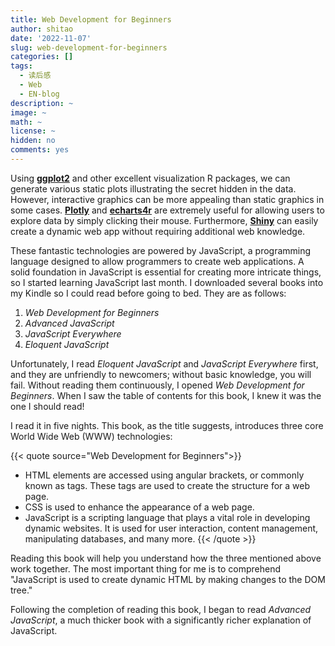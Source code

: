 ```yaml
---
title: Web Development for Beginners
author: shitao
date: '2022-11-07'
slug: web-development-for-beginners
categories: []
tags:
  - 读后感
  - Web
  - EN-blog
description: ~
image: ~
math: ~
license: ~
hidden: no
comments: yes
---
```


Using [**ggplot2**](https://ggplot2.tidyverse.org/) and other excellent visualization R packages, we can generate various static plots illustrating the secret hidden in the data. However, interactive graphics can be more appealing than static graphics in some cases. [**Plotly**](https://plotly.com/r/) and [**echarts4r**](https://echarts4r.john-coene.com/) are extremely useful for allowing users to explore data by simply clicking their mouse. Furthermore, [**Shiny**](https://shiny.rstudio.com/) can easily create a dynamic web app without requiring additional web knowledge.

These fantastic technologies are powered by JavaScript, a programming language designed to allow programmers to create web applications. A solid foundation in JavaScript is essential for creating more intricate things, so I started learning JavaScript last month. I downloaded several books into my Kindle so I could read before going to bed. They are as follows:

1. *Web Development for Beginners*
1. *Advanced JavaScript*
1. *JavaScript Everywhere*
1. *Eloquent JavaScript*

Unfortunately, I read *Eloquent JavaScript* and *JavaScript Everywhere* first, and they are unfriendly to newcomers; without basic knowledge, you will fail. Without reading them continuously, I opened *Web Development for Beginners*. When I saw the table of contents for this book, I knew it was the one I should read!

I read it in five nights. This book, as the title suggests, introduces three core World Wide Web (WWW) technologies:

{{< quote source="Web Development for Beginners">}}
- HTML elements are accessed using angular brackets, or commonly known as tags. These tags are used to create the structure for a web page.
- CSS is used to enhance the appearance of a web page.
- JavaScript is a scripting language that plays a vital role in developing dynamic websites. It is used for user interaction, content management, manipulating databases, and many more.
{{< /quote >}}

Reading this book will help you understand how the three mentioned above work together. The most important thing for me is to comprehend "JavaScript is used to create dynamic HTML by making changes to the DOM tree."

Following the completion of reading this book, I began to read *Advanced JavaScript*, a much thicker book with a significantly richer explanation of JavaScript.
